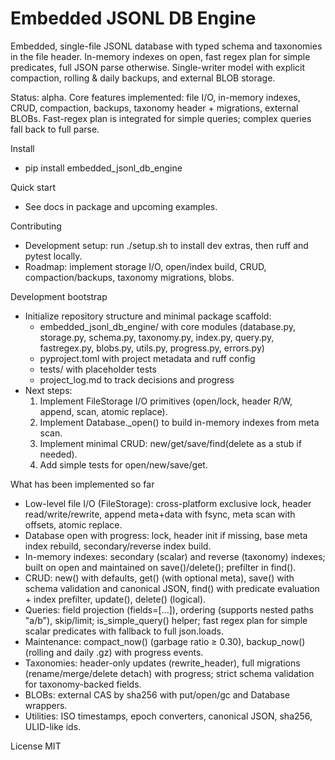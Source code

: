 # Embedded JSONL DB Engine

Embedded, single-file JSONL database with typed schema and taxonomies in the file header. In-memory indexes on open, fast regex plan for simple predicates, full JSON parse otherwise. Single-writer model with explicit compaction, rolling & daily backups, and external BLOB storage.

Status: alpha. Core features implemented: file I/O, in-memory indexes, CRUD, compaction, backups, taxonomy header + migrations, external BLOBs. Fast-regex plan is integrated for simple queries; complex queries fall back to full parse.

Install
- pip install embedded_jsonl_db_engine

Quick start
- See docs in package and upcoming examples.

Contributing
- Development setup: run ./setup.sh to install dev extras, then ruff and pytest locally.
- Roadmap: implement storage I/O, open/index build, CRUD, compaction/backups, taxonomy migrations, blobs.

Development bootstrap
- Initialize repository structure and minimal package scaffold:
  - embedded_jsonl_db_engine/ with core modules (database.py, storage.py, schema.py, taxonomy.py, index.py, query.py, fastregex.py, blobs.py, utils.py, progress.py, errors.py)
  - pyproject.toml with project metadata and ruff config
  - tests/ with placeholder tests
  - project_log.md to track decisions and progress
- Next steps:
  1) Implement FileStorage I/O primitives (open/lock, header R/W, append, scan, atomic replace).
  2) Implement Database._open() to build in-memory indexes from meta scan.
  3) Implement minimal CRUD: new/get/save/find(delete as a stub if needed).
  4) Add simple tests for open/new/save/get.

What has been implemented so far
- Low-level file I/O (FileStorage): cross-platform exclusive lock, header read/write/rewrite, append meta+data with fsync, meta scan with offsets, atomic replace.
- Database open with progress: lock, header init if missing, base meta index rebuild, secondary/reverse index build.
- In-memory indexes: secondary (scalar) and reverse (taxonomy) indexes; built on open and maintained on save()/delete(); prefilter in find().
- CRUD: new() with defaults, get() (with optional meta), save() with schema validation and canonical JSON, find() with predicate evaluation + index prefilter, update(), delete() (logical).
- Queries: field projection (fields=[...]), ordering (supports nested paths "a/b"), skip/limit; is_simple_query() helper; fast regex plan for simple scalar predicates with fallback to full json.loads.
- Maintenance: compact_now() (garbage ratio ≥ 0.30), backup_now() (rolling and daily .gz) with progress events.
- Taxonomies: header-only updates (rewrite_header), full migrations (rename/merge/delete detach) with progress; strict schema validation for taxonomy-backed fields.
- BLOBs: external CAS by sha256 with put/open/gc and Database wrappers.
- Utilities: ISO timestamps, epoch converters, canonical JSON, sha256, ULID-like ids.

License
MIT

